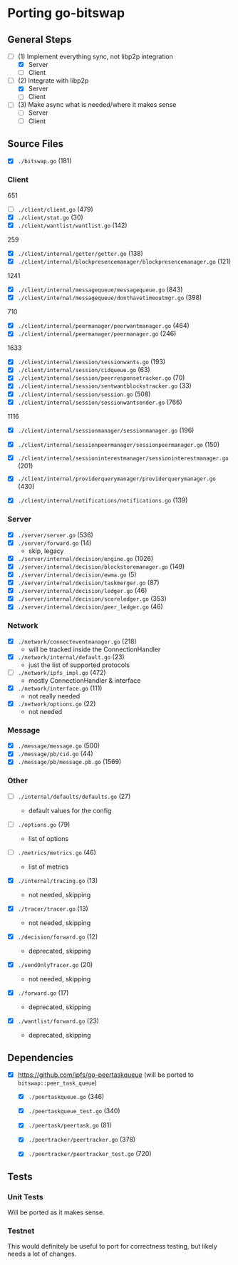 # Porting go-bitswap 

## General Steps

- [ ] (1) Implement everything sync, not libp2p integration
  - [x] Server
  - [ ] Client
- [ ] (2) Integrate with libp2p
  - [x] Server
  - [ ] Client
- [ ] (3) Make async what is needed/where it makes sense
  - [ ] Server
  - [ ] Client

## Source Files

- [x] `./bitswap.go` (181)

### Client

651
- [ ] `./client/client.go` (479)
- [x] `./client/stat.go` (30)
- [x] `./client/wantlist/wantlist.go` (142)

259
- [x] `./client/internal/getter/getter.go` (138)
- [x] `./client/internal/blockpresencemanager/blockpresencemanager.go` (121)

1241
- [x] `./client/internal/messagequeue/messagequeue.go` (843)
- [x] `./client/internal/messagequeue/donthavetimeoutmgr.go` (398)

710
- [x] `./client/internal/peermanager/peerwantmanager.go` (464)
- [x] `./client/internal/peermanager/peermanager.go` (246)

1633
- [x] `./client/internal/session/sessionwants.go` (193)
- [x] `./client/internal/session/cidqueue.go` (63)
- [x] `./client/internal/session/peerresponsetracker.go` (70)
- [x] `./client/internal/session/sentwantblockstracker.go` (33)
- [x] `./client/internal/session/session.go` (508)
- [x] `./client/internal/session/sessionwantsender.go` (766)

1116
- [x] `./client/internal/sessionmanager/sessionmanager.go` (196)
- [x] `./client/internal/sessionpeermanager/sessionpeermanager.go` (150)
- [x] `./client/internal/sessioninterestmanager/sessioninterestmanager.go` (201)
- [x] `./client/internal/providerquerymanager/providerquerymanager.go` (430)
- [x] `./client/internal/notifications/notifications.go` (139)


### Server 

- [x] `./server/server.go` (536)
- [x] `./server/forward.go` (14)
    - skip, legacy
- [x] `./server/internal/decision/engine.go` (1026)
- [x] `./server/internal/decision/blockstoremanager.go` (149)
- [x] `./server/internal/decision/ewma.go` (5)
- [x] `./server/internal/decision/taskmerger.go` (87)
- [x] `./server/internal/decision/ledger.go` (46)
- [x] `./server/internal/decision/scoreledger.go` (353)
- [x] `./server/internal/decision/peer_ledger.go` (46)

### Network

- [x] `./network/connecteventmanager.go` (218)
  - will be tracked inside the ConnectionHandler
- [x] `./network/internal/default.go` (23)
  - just the list of supported protocols
- [ ] `./network/ipfs_impl.go` (472)
  - mostly ConnectionHandler & interface
- [x] `./network/interface.go` (111)
  - not really needed
- [x] `./network/options.go` (22)
  - not needed

### Message

- [x] `./message/message.go` (500)
- [x] `./message/pb/cid.go` (44)
- [x] `./message/pb/message.pb.go` (1569)

### Other

- [ ] `./internal/defaults/defaults.go` (27)
  - default values for the config
- [ ] `./options.go` (79)
  - list of options
- [ ] `./metrics/metrics.go` (46)


  - list of metrics
- [x] `./internal/tracing.go` (13)
  - not needed, skipping
- [x] `./tracer/tracer.go` (13)
  - not needed, skipping
- [x] `./decision/forward.go` (12)
  - deprecated, skipping
- [x] `./sendOnlyTracer.go` (20)
  - not needed, skipping
- [x] `./forward.go` (17)
  - deprecated, skipping
- [x] `./wantlist/forward.go` (23)
  - deprecated, skipping

## Dependencies

- [x] https://github.com/ipfs/go-peertaskqueue (will be ported to `bitswap::peer_task_queue`)
  - [x] `./peertaskqueue.go` (346)
  - [x] `./peertaskqueue_test.go` (340)
  - [x] `./peertask/peertask.go` (81)
  - [x] `./peertracker/peertracker.go` (378)
  - [x] `./peertracker/peertracker_test.go` (720)


## Tests

### Unit Tests

Will be ported as it makes sense.

### Testnet

This would definitely be useful to port for correctness testing, but likely needs a lot of changes.

